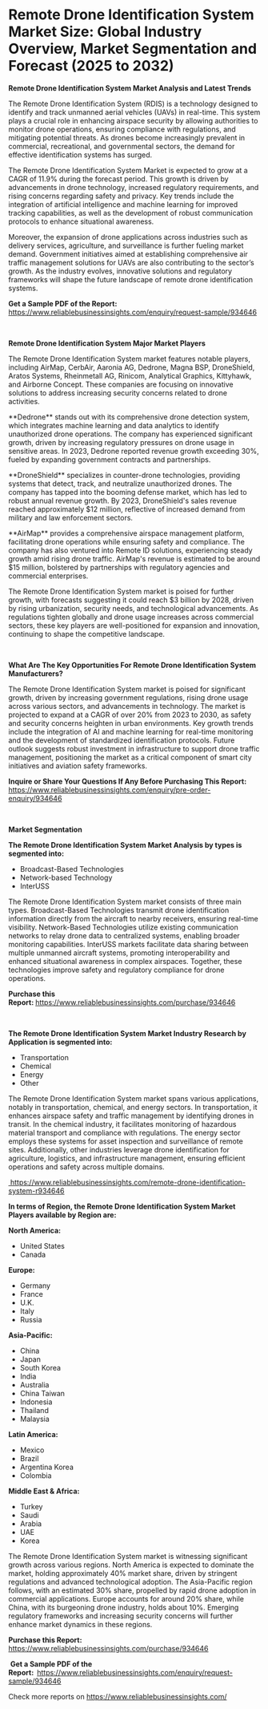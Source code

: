 <p><h1>Remote Drone Identification System Market Size: Global Industry Overview, Market Segmentation and Forecast (2025 to 2032)</h1></p><p><strong>Remote Drone Identification System Market Analysis and Latest Trends</strong></p>
<p><p>The Remote Drone Identification System (RDIS) is a technology designed to identify and track unmanned aerial vehicles (UAVs) in real-time. This system plays a crucial role in enhancing airspace security by allowing authorities to monitor drone operations, ensuring compliance with regulations, and mitigating potential threats. As drones become increasingly prevalent in commercial, recreational, and governmental sectors, the demand for effective identification systems has surged.</p><p>The Remote Drone Identification System Market is expected to grow at a CAGR of 11.9% during the forecast period. This growth is driven by advancements in drone technology, increased regulatory requirements, and rising concerns regarding safety and privacy. Key trends include the integration of artificial intelligence and machine learning for improved tracking capabilities, as well as the development of robust communication protocols to enhance situational awareness.</p><p>Moreover, the expansion of drone applications across industries such as delivery services, agriculture, and surveillance is further fueling market demand. Government initiatives aimed at establishing comprehensive air traffic management solutions for UAVs are also contributing to the sector’s growth. As the industry evolves, innovative solutions and regulatory frameworks will shape the future landscape of remote drone identification systems.</p></p>
<p><strong>Get a Sample PDF of the Report:&nbsp;</strong> <a href="https://www.reliablebusinessinsights.com/enquiry/request-sample/934646?utm_campaign=3133&utm_medium=2&utm_source=Github&utm_content=ia&utm_term=07032025&utm_id=remote-drone-identification-system">https://www.reliablebusinessinsights.com/enquiry/request-sample/934646</a></p>
<p>&nbsp;</p>
<p><strong>Remote Drone Identification System Major Market Players</strong></p>
<p><p>The Remote Drone Identification System market features notable players, including AirMap, CerbAir, Aaronia AG, Dedrone, Magna BSP, DroneShield, Aratos Systems, Rheinmetall AG, Rinicom, Analytical Graphics, Kittyhawk, and Airborne Concept. These companies are focusing on innovative solutions to address increasing security concerns related to drone activities.</p><p>**Dedrone** stands out with its comprehensive drone detection system, which integrates machine learning and data analytics to identify unauthorized drone operations. The company has experienced significant growth, driven by increasing regulatory pressures on drone usage in sensitive areas. In 2023, Dedrone reported revenue growth exceeding 30%, fueled by expanding government contracts and partnerships.</p><p>**DroneShield** specializes in counter-drone technologies, providing systems that detect, track, and neutralize unauthorized drones. The company has tapped into the booming defense market, which has led to robust annual revenue growth. By 2023, DroneShield's sales revenue reached approximately $12 million, reflective of increased demand from military and law enforcement sectors.</p><p>**AirMap** provides a comprehensive airspace management platform, facilitating drone operations while ensuring safety and compliance. The company has also ventured into Remote ID solutions, experiencing steady growth amid rising drone traffic. AirMap's revenue is estimated to be around $15 million, bolstered by partnerships with regulatory agencies and commercial enterprises.</p><p>The Remote Drone Identification System market is poised for further growth, with forecasts suggesting it could reach $3 billion by 2028, driven by rising urbanization, security needs, and technological advancements. As regulations tighten globally and drone usage increases across commercial sectors, these key players are well-positioned for expansion and innovation, continuing to shape the competitive landscape.</p></p>
<p>&nbsp;</p>
<p><strong>What Are The Key Opportunities For Remote Drone Identification System Manufacturers?</strong></p>
<p><p>The Remote Drone Identification System market is poised for significant growth, driven by increasing government regulations, rising drone usage across various sectors, and advancements in technology. The market is projected to expand at a CAGR of over 20% from 2023 to 2030, as safety and security concerns heighten in urban environments. Key growth trends include the integration of AI and machine learning for real-time monitoring and the development of standardized identification protocols. Future outlook suggests robust investment in infrastructure to support drone traffic management, positioning the market as a critical component of smart city initiatives and aviation safety frameworks.</p></p>
<p><strong>Inquire or Share Your Questions If Any Before Purchasing This Report:</strong> <a href="https://www.reliablebusinessinsights.com/enquiry/pre-order-enquiry/934646?utm_campaign=3133&utm_medium=2&utm_source=Github&utm_content=ia&utm_term=07032025&utm_id=remote-drone-identification-system">https://www.reliablebusinessinsights.com/enquiry/pre-order-enquiry/934646</a></p>
<p>&nbsp;</p>
<p><strong>Market Segmentation</strong></p>
<p><strong>The Remote Drone Identification System Market Analysis by types is segmented into:</strong></p>
<p><ul><li>Broadcast-Based Technologies</li><li>Network-based Technology</li><li>InterUSS</li></ul></p>
<p><p>The Remote Drone Identification System market consists of three main types. Broadcast-Based Technologies transmit drone identification information directly from the aircraft to nearby receivers, ensuring real-time visibility. Network-Based Technologies utilize existing communication networks to relay drone data to centralized systems, enabling broader monitoring capabilities. InterUSS markets facilitate data sharing between multiple unmanned aircraft systems, promoting interoperability and enhanced situational awareness in complex airspaces. Together, these technologies improve safety and regulatory compliance for drone operations.</p></p>
<p><strong>Purchase this Report:&nbsp;</strong><a href="https://www.reliablebusinessinsights.com/purchase/934646?utm_campaign=3133&utm_medium=2&utm_source=Github&utm_content=ia&utm_term=07032025&utm_id=remote-drone-identification-system">https://www.reliablebusinessinsights.com/purchase/934646</a></p>
<p>&nbsp;</p>
<p><strong>The Remote Drone Identification System Market Industry Research by Application is segmented into:</strong></p>
<p><ul><li>Transportation</li><li>Chemical</li><li>Energy</li><li>Other</li></ul></p>
<p><p>The Remote Drone Identification System market spans various applications, notably in transportation, chemical, and energy sectors. In transportation, it enhances airspace safety and traffic management by identifying drones in transit. In the chemical industry, it facilitates monitoring of hazardous material transport and compliance with regulations. The energy sector employs these systems for asset inspection and surveillance of remote sites. Additionally, other industries leverage drone identification for agriculture, logistics, and infrastructure management, ensuring efficient operations and safety across multiple domains.</p></p>
<p><a href="https://www.reliablebusinessinsights.com/remote-drone-identification-system-r934646?utm_campaign=3133&utm_medium=2&utm_source=Github&utm_content=ia&utm_term=07032025&utm_id=remote-drone-identification-system">&nbsp;https://www.reliablebusinessinsights.com/remote-drone-identification-system-r934646</a></p>
<p><strong>In terms of Region, the Remote Drone Identification System Market Players available by Region are:</strong></p>
<p>
    <p> <strong> North America: </strong>
        <ul>
            <li>United States</li>
            <li>Canada</li>
        </ul>
        </p> 
    <p> <strong> Europe: </strong>
        <ul>
            <li>Germany</li>
            <li>France</li>
            <li>U.K.</li>
            <li>Italy</li>
            <li>Russia</li>
        </ul>
        </p> 
    <p> <strong> Asia-Pacific: </strong>
        <ul>
            <li>China</li>
            <li>Japan</li>
            <li>South Korea</li>
            <li>India</li>
            <li>Australia</li>
            <li>China Taiwan</li>
            <li>Indonesia</li>
            <li>Thailand</li>
            <li>Malaysia</li>
        </ul>
        </p> 
    <p> <strong> Latin America: </strong>
        <ul>
            <li>Mexico</li>
            <li>Brazil</li>
            <li>Argentina Korea</li>
            <li>Colombia</li>
        </ul>
        </p> 
    <p> <strong> Middle East & Africa: </strong>
        <ul>
            <li>Turkey</li>
            <li>Saudi</li>
            <li>Arabia</li>
            <li>UAE</li>
            <li>Korea</li>
        </ul>
    </p>
    </p>
<p><p>The Remote Drone Identification System market is witnessing significant growth across various regions. North America is expected to dominate the market, holding approximately 40% market share, driven by stringent regulations and advanced technological adoption. The Asia-Pacific region follows, with an estimated 30% share, propelled by rapid drone adoption in commercial applications. Europe accounts for around 20% share, while China, with its burgeoning drone industry, holds about 10%. Emerging regulatory frameworks and increasing security concerns will further enhance market dynamics in these regions.</p></p>
<p><strong>Purchase this Report: </strong><a href="https://www.reliablebusinessinsights.com/purchase/934646?utm_campaign=3133&utm_medium=2&utm_source=Github&utm_content=ia&utm_term=07032025&utm_id=remote-drone-identification-system">https://www.reliablebusinessinsights.com/purchase/934646</a></p>
<p>&nbsp;<strong>Get a Sample PDF of the Report:&nbsp;&nbsp;</strong><a href="https://www.reliablebusinessinsights.com/enquiry/request-sample/934646?utm_campaign=3133&utm_medium=2&utm_source=Github&utm_content=ia&utm_term=07032025&utm_id=remote-drone-identification-system">https://www.reliablebusinessinsights.com/enquiry/request-sample/934646</a></p>
<p><strong></strong></p>
<p>Check more reports on <a href="https://www.reliablebusinessinsights.com/?utm_campaign=3133&utm_medium=2&utm_source=Github&utm_content=ia&utm_term=07032025&utm_id=remote-drone-identification-system">https://www.reliablebusinessinsights.com/</a></p>